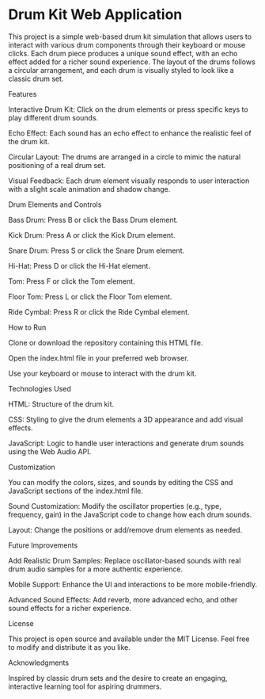 # Drum Kit Web Application

This project is a simple web-based drum kit simulation that allows users to interact with various drum components through their keyboard or mouse clicks. Each drum piece produces a unique sound effect, with an echo effect added for a richer sound experience. The layout of the drums follows a circular arrangement, and each drum is visually styled to look like a classic drum set.

Features

Interactive Drum Kit: Click on the drum elements or press specific keys to play different drum sounds.

Echo Effect: Each sound has an echo effect to enhance the realistic feel of the drum kit.

Circular Layout: The drums are arranged in a circle to mimic the natural positioning of a real drum set.

Visual Feedback: Each drum element visually responds to user interaction with a slight scale animation and shadow change.

Drum Elements and Controls

Bass Drum: Press B or click the Bass Drum element.

Kick Drum: Press A or click the Kick Drum element.

Snare Drum: Press S or click the Snare Drum element.

Hi-Hat: Press D or click the Hi-Hat element.

Tom: Press F or click the Tom element.

Floor Tom: Press L or click the Floor Tom element.

Ride Cymbal: Press R or click the Ride Cymbal element.

How to Run

Clone or download the repository containing this HTML file.

Open the index.html file in your preferred web browser.

Use your keyboard or mouse to interact with the drum kit.

Technologies Used

HTML: Structure of the drum kit.

CSS: Styling to give the drum elements a 3D appearance and add visual effects.

JavaScript: Logic to handle user interactions and generate drum sounds using the Web Audio API.

Customization

You can modify the colors, sizes, and sounds by editing the CSS and JavaScript sections of the index.html file.

Sound Customization: Modify the oscillator properties (e.g., type, frequency, gain) in the JavaScript code to change how each drum sounds.

Layout: Change the positions or add/remove drum elements as needed.

Future Improvements

Add Realistic Drum Samples: Replace oscillator-based sounds with real drum audio samples for a more authentic experience.

Mobile Support: Enhance the UI and interactions to be more mobile-friendly.

Advanced Sound Effects: Add reverb, more advanced echo, and other sound effects for a richer experience.

License

This project is open source and available under the MIT License. Feel free to modify and distribute it as you like.

Acknowledgments

Inspired by classic drum sets and the desire to create an engaging, interactive learning tool for aspiring drummers.